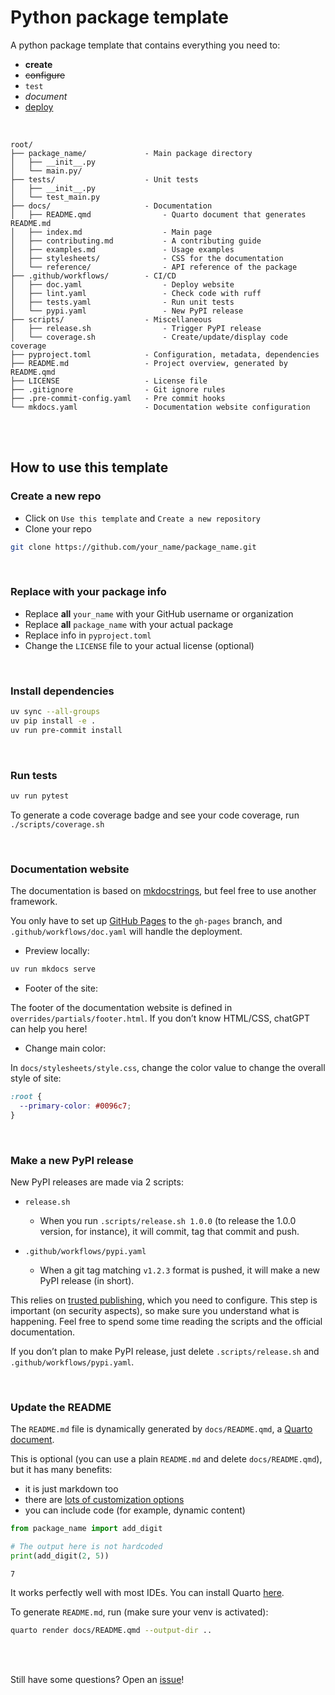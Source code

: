 # Python package template

<!-- Automatically generated, uses README.qmd to modify README.md -->

A python package template that contains everything you need to:

- **create**
- ~~configure~~
- `test`
- _document_
- <u>deploy</u>

<br>

    root/
    ├── package_name/             - Main package directory
    │   ├── __init__.py
    │   └── main.py/
    ├── tests/                    - Unit tests
    │   ├── __init__.py
    │   └── test_main.py
    ├── docs/                     - Documentation
    │   ├── README.qmd                - Quarto document that generates README.md
    │   ├── index.md                  - Main page
    │   ├── contributing.md           - A contributing guide
    │   ├── examples.md               - Usage examples
    │   ├── stylesheets/              - CSS for the documentation
    │   └── reference/                - API reference of the package
    ├── .github/workflows/        - CI/CD
    │   ├── doc.yaml                  - Deploy website
    │   ├── lint.yaml                 - Check code with ruff
    │   ├── tests.yaml                - Run unit tests
    │   └── pypi.yaml                 - New PyPI release
    ├── scripts/                  - Miscellaneous
    │   ├── release.sh                - Trigger PyPI release
    │   └── coverage.sh               - Create/update/display code coverage
    ├── pyproject.toml            - Configuration, metadata, dependencies
    ├── README.md                 - Project overview, generated by README.qmd
    ├── LICENSE                   - License file
    ├── .gitignore                - Git ignore rules
    ├── .pre-commit-config.yaml   - Pre commit hooks
    └── mkdocs.yaml               - Documentation website configuration

<br><br>

## How to use this template

### Create a new repo

- Click on `Use this template` and `Create a new repository`
- Clone your repo

```bash
git clone https://github.com/your_name/package_name.git
```

<br>

### Replace with your package info

- Replace **all** `your_name` with your GitHub username or organization
- Replace **all** `package_name` with your actual package
- Replace info in `pyproject.toml`
- Change the `LICENSE` file to your actual license (optional)

<br>

### Install dependencies

```bash
uv sync --all-groups
uv pip install -e .
uv run pre-commit install
```

<br>

### Run tests

```bash
uv run pytest
```

To generate a code coverage badge and see your code coverage, run
`./scripts/coverage.sh`

<br>

### Documentation website

The documentation is based on
[mkdocstrings](https://mkdocstrings.github.io/), but feel free to use
another framework.

You only have to set up [GitHub Pages](https://pages.github.com/) to the
`gh-pages` branch, and `.github/workflows/doc.yaml` will handle the
deployment.

- Preview locally:

```bash
uv run mkdocs serve
```

- Footer of the site:

The footer of the documentation website is defined in
`overrides/partials/footer.html`. If you don’t know HTML/CSS, chatGPT
can help you here!

- Change main color:

In `docs/stylesheets/style.css`, change the color value to change the
overall style of site:

```css
:root {
  --primary-color: #0096c7;
}
```

<br>

### Make a new PyPI release

New PyPI releases are made via 2 scripts:

- `release.sh`

  - When you run `.scripts/release.sh 1.0.0` (to release the 1.0.0
    version, for instance), it will commit, tag that commit and push.

- `.github/workflows/pypi.yaml`

  - When a git tag matching `v1.2.3` format is pushed, it will make a
    new PyPI release (in short).

This relies on [trusted
publishing](https://docs.pypi.org/trusted-publishers/), which you need
to configure. This step is important (on security aspects), so make sure
you understand what is happening. Feel free to spend some time reading
the scripts and the official documentation.

If you don’t plan to make PyPI release, just delete
`.scripts/release.sh` and `.github/workflows/pypi.yaml`.

<br>

### Update the README

The `README.md` file is dynamically generated by `docs/README.qmd`, a
[Quarto document](https://quarto.org/).

This is optional (you can use a plain `README.md` and delete
`docs/README.qmd`), but it has many benefits:

- it is just markdown too
- there are [lots of customization
  options](https://quarto.org/docs/authoring/markdown-basics.html)
- you can include code (for example, dynamic content)

```python
from package_name import add_digit

# The output here is not hardcoded
print(add_digit(2, 5))
```

    7

It works perfectly well with most IDEs. You can install Quarto
[here](https://quarto.org/docs/get-started/).

To generate `README.md`, run (make sure your venv is activated):

```bash
quarto render docs/README.qmd --output-dir ..
```

<br> <br>

Still have some questions? Open an
[issue](https://github.com/y-sunflower/python-package-template/issues)!
